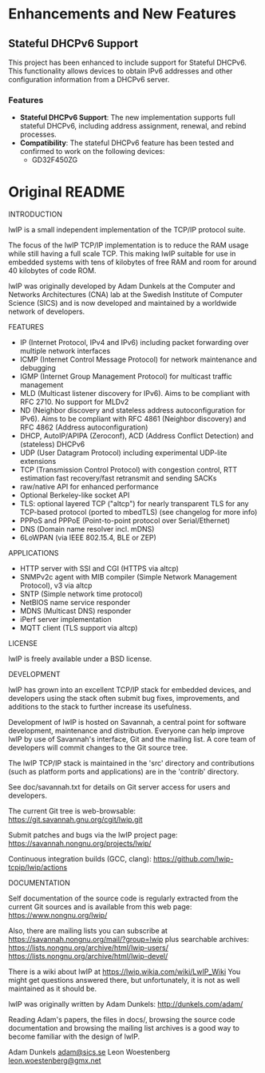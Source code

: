 # Enhancements and New Features

## Stateful DHCPv6 Support

This project has been enhanced to include support for Stateful DHCPv6. This functionality allows devices to obtain IPv6 addresses and other configuration information from a DHCPv6 server.

### Features

- **Stateful DHCPv6 Support**: The new implementation supports full stateful DHCPv6, including address assignment, renewal, and rebind processes.
- **Compatibility**: The stateful DHCPv6 feature has been tested and confirmed to work on the following devices:
  - GD32F450ZG

# Original README
INTRODUCTION

lwIP is a small independent implementation of the TCP/IP protocol suite.

The focus of the lwIP TCP/IP implementation is to reduce the RAM usage
while still having a full scale TCP. This making lwIP suitable for use
in embedded systems with tens of kilobytes of free RAM and room for
around 40 kilobytes of code ROM.

lwIP was originally developed by Adam Dunkels at the Computer and Networks
Architectures (CNA) lab at the Swedish Institute of Computer Science (SICS)
and is now developed and maintained by a worldwide network of developers.

FEATURES

  * IP (Internet Protocol, IPv4 and IPv6) including packet forwarding over
    multiple network interfaces
  * ICMP (Internet Control Message Protocol) for network maintenance and debugging
  * IGMP (Internet Group Management Protocol) for multicast traffic management
  * MLD (Multicast listener discovery for IPv6). Aims to be compliant with
    RFC 2710. No support for MLDv2
  * ND (Neighbor discovery and stateless address autoconfiguration for IPv6).
    Aims to be compliant with RFC 4861 (Neighbor discovery) and RFC 4862
    (Address autoconfiguration)
  * DHCP, AutoIP/APIPA (Zeroconf), ACD (Address Conflict Detection)
    and (stateless) DHCPv6
  * UDP (User Datagram Protocol) including experimental UDP-lite extensions
  * TCP (Transmission Control Protocol) with congestion control, RTT estimation
    fast recovery/fast retransmit and sending SACKs
  * raw/native API for enhanced performance
  * Optional Berkeley-like socket API
  * TLS: optional layered TCP ("altcp") for nearly transparent TLS for any
    TCP-based protocol (ported to mbedTLS) (see changelog for more info)
  * PPPoS and PPPoE (Point-to-point protocol over Serial/Ethernet)
  * DNS (Domain name resolver incl. mDNS)
  * 6LoWPAN (via IEEE 802.15.4, BLE or ZEP)


APPLICATIONS

  * HTTP server with SSI and CGI (HTTPS via altcp)
  * SNMPv2c agent with MIB compiler (Simple Network Management Protocol), v3 via altcp
  * SNTP (Simple network time protocol)
  * NetBIOS name service responder
  * MDNS (Multicast DNS) responder
  * iPerf server implementation
  * MQTT client (TLS support via altcp)


LICENSE

lwIP is freely available under a BSD license.


DEVELOPMENT

lwIP has grown into an excellent TCP/IP stack for embedded devices,
and developers using the stack often submit bug fixes, improvements,
and additions to the stack to further increase its usefulness.

Development of lwIP is hosted on Savannah, a central point for
software development, maintenance and distribution. Everyone can
help improve lwIP by use of Savannah's interface, Git and the
mailing list. A core team of developers will commit changes to the
Git source tree.

The lwIP TCP/IP stack is maintained in the 'src' directory and
contributions (such as platform ports and applications) are in
the 'contrib' directory.

See doc/savannah.txt for details on Git server access for users and
developers.

The current Git tree is web-browsable:
  https://git.savannah.gnu.org/cgit/lwip.git

Submit patches and bugs via the lwIP project page:
  https://savannah.nongnu.org/projects/lwip/

Continuous integration builds (GCC, clang):
  https://github.com/lwip-tcpip/lwip/actions


DOCUMENTATION

Self documentation of the source code is regularly extracted from the current
Git sources and is available from this web page:
  https://www.nongnu.org/lwip/

Also, there are mailing lists you can subscribe at
  https://savannah.nongnu.org/mail/?group=lwip
plus searchable archives:
  https://lists.nongnu.org/archive/html/lwip-users/
  https://lists.nongnu.org/archive/html/lwip-devel/

There is a wiki about lwIP at
  https://lwip.wikia.com/wiki/LwIP_Wiki
You might get questions answered there, but unfortunately, it is not as
well maintained as it should be.

lwIP was originally written by Adam Dunkels:
  http://dunkels.com/adam/

Reading Adam's papers, the files in docs/, browsing the source code
documentation and browsing the mailing list archives is a good way to
become familiar with the design of lwIP.

Adam Dunkels <adam@sics.se>
Leon Woestenberg <leon.woestenberg@gmx.net>
